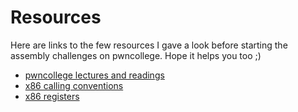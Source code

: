 # Resources
Here are links to the few resources I gave a look before starting the assembly challenges on pwncollege. Hope it helps you too ;)
- [pwncollege lectures and readings](https://pwn.college/fundamentals/assembly-crash-course?)
- [x86 calling conventions](https://aaronbloomfield.github.io/pdr/book/x86-64bit-ccc-chapter.pdf)
- [x86 registers](https://en.wikibooks.org/wiki/X86_Assembly/X86_Architecture)